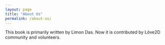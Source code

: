 ```yaml
---
layout: page
title: "About Us"
permalink: /about-us/
---
```


This book is primarily written by Limon Das.
Now it is contributed by Löve2D community and volunteers.
